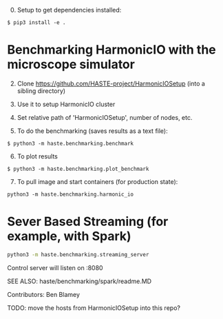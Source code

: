 0. Setup to get dependencies installed:
 ```
 $ pip3 install -e . 
 ```

# Benchmarking HarmonicIO with the microscope simulator

2. Clone https://github.com/HASTE-project/HarmonicIOSetup
(into a sibling directory)

3. Use it to setup HarmonicIO cluster

4. Set relative path of 'HarmonicIOSetup', number of nodes, etc.

5. To do the benchmarking (saves results as a text file):
```
$ python3 -m haste.benchmarking.benchmark
```

6. To plot results
```
$ python3 -m haste.benchmarking.plot_benchmark
```

7. To pull image and start containers (for production state):
```
python3 -m haste.benchmarking.harmonic_io
``` 

# Sever Based Streaming (for example, with Spark)

```bash
python3 -m haste.benchmarking.streaming_server 
```

Control server will listen on :8080

SEE ALSO: haste/benchmarking/spark/readme.MD




Contributors: Ben Blamey


TODO: move the hosts from HarmonicIOSetup into this repo?